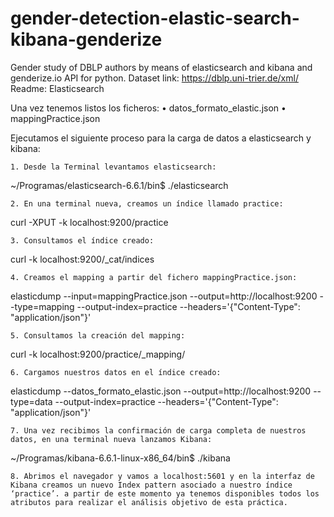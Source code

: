 # gender-detection-elastic-search-kibana-genderize
Gender study of DBLP authors by means of elasticsearch and kibana and genderize.io API for python. Dataset link: https://dblp.uni-trier.de/xml/
Readme: Elasticsearch

Una vez tenemos listos los ficheros: 
    • datos_formato_elastic.json
    • mappingPractice.json

Ejecutamos el siguiente proceso para la carga de datos a elasticsearch y kibana:

    1. Desde la Terminal levantamos elasticsearch:
~/Programas/elasticsearch-6.6.1/bin$ ./elasticsearch

    2. En una terminal nueva, creamos un índice llamado practice:
curl -XPUT -k localhost:9200/practice

    3. Consultamos el índice creado:
curl -k localhost:9200/_cat/indices

    4. Creamos el mapping a partir del fichero mappingPractice.json:

elasticdump --input=mappingPractice.json --output=http://localhost:9200 --type=mapping --output-index=practice --headers='{"Content-Type": "application/json"}'

    5. Consultamos la creación del mapping:
curl -k localhost:9200/practice/_mapping/

    6. Cargamos nuestros datos en el índice creado:
elasticdump --datos_formato_elastic.json --output=http://localhost:9200 --type=data --output-index=practice --headers='{"Content-Type": "application/json"}'

    7. Una vez recibimos la confirmación de carga completa de nuestros datos, en una terminal nueva lanzamos Kibana: 
~/Programas/kibana-6.6.1-linux-x86_64/bin$ ./kibana

    8. Abrimos el navegador y vamos a localhost:5601 y en la interfaz de Kibana creamos un nuevo Index pattern asociado a nuestro índice ‘practice’. a partir de este momento ya tenemos disponibles todos los atributos para realizar el análisis objetivo de esta práctica.
